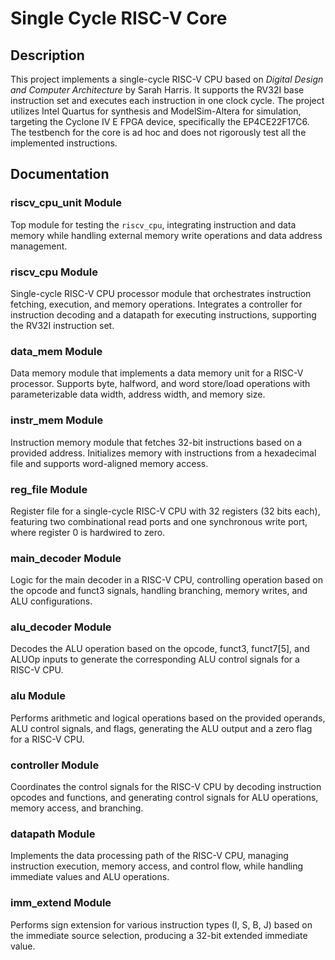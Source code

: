 # Single Cycle RISC-V Core

## Description
This project implements a single-cycle RISC-V CPU based on *Digital Design and Computer Architecture* by Sarah Harris. It supports the RV32I base instruction set and executes each instruction in one clock cycle. The project utilizes Intel Quartus for synthesis and ModelSim-Altera for simulation, targeting the Cyclone IV E FPGA device, specifically the EP4CE22F17C6. The testbench for the core is ad hoc and does not rigorously test all the implemented instructions.

## Documentation

### riscv_cpu_unit Module

Top module for testing the `riscv_cpu`, integrating instruction and data memory while handling external memory write operations and data address management.

### riscv_cpu Module

Single-cycle RISC-V CPU processor module that orchestrates instruction fetching, execution, and memory operations. Integrates a controller for instruction decoding and a datapath for executing instructions, supporting the RV32I instruction set.

### data_mem Module

Data memory module that implements a data memory unit for a RISC-V processor. Supports byte, halfword, and word store/load operations with parameterizable data width, address width, and memory size.

### instr_mem Module

Instruction memory module that fetches 32-bit instructions based on a provided address. Initializes memory with instructions from a hexadecimal file and supports word-aligned memory access.

### reg_file Module

Register file for a single-cycle RISC-V CPU with 32 registers (32 bits each), featuring two combinational read ports and one synchronous write port, where register 0 is hardwired to zero.

### main_decoder Module

Logic for the main decoder in a RISC-V CPU, controlling operation based on the opcode and funct3 signals, handling branching, memory writes, and ALU configurations.

### alu_decoder Module

Decodes the ALU operation based on the opcode, funct3, funct7[5], and ALUOp inputs to generate the corresponding ALU control signals for a RISC-V CPU.

### alu Module

Performs arithmetic and logical operations based on the provided operands, ALU control signals, and flags, generating the ALU output and a zero flag for a RISC-V CPU.

### controller Module

Coordinates the control signals for the RISC-V CPU by decoding instruction opcodes and functions, and generating control signals for ALU operations, memory access, and branching.

### datapath Module

Implements the data processing path of the RISC-V CPU, managing instruction execution, memory access, and control flow, while handling immediate values and ALU operations.

### imm_extend Module

Performs sign extension for various instruction types (I, S, B, J) based on the immediate source selection, producing a 32-bit extended immediate value.
